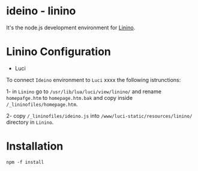 ideino - linino
===

It's the node.js development environment for [Linino](http://www.linino.org).

# Linino Configuration

* Luci

To connect `Ideino` environment to `Luci` xxxx the following istrunctions:

1- in `Linino` go to `/usr/lib/lua/luci/view/linino/` and rename `homepafge.htm` to `homepage.htm.bak` and copy inside `/_lininofiles/homepage.htm`.

2- copy `/_lininofiles/ideino.js` into `/www/luci-static/resources/linino/` directory in `Linino`.


# Installation

`npm -f install`
